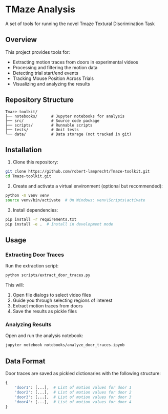 # TMaze Analysis

A set of tools for running the novel Tmaze Textural Discrimination Task

## Overview

This project provides tools for:
- Extracting motion traces from doors in experimental videos
- Processing and filtering the motion data
- Detecting trial start/end events
- Tracking Mouse Position Across Trials
- Visualizing and analyzing the results

## Repository Structure

```
Tmaze-toolkit/
├── notebooks/      # Jupyter notebooks for analysis
├── src/            # Source code package
├── scripts/        # Runnable scripts
├── tests/          # Unit tests
└── data/           # Data storage (not tracked in git)
```

## Installation

1. Clone this repository:
```bash
git clone https://github.com/robert-lamprecht/Tmaze-toolkit.git
cd Tmaze-toolkit.git
```

2. Create and activate a virtual environment (optional but recommended):
```bash
python -m venv venv
source venv/bin/activate  # On Windows: venv\Scripts\activate
```

3. Install dependencies:
```bash
pip install -r requirements.txt
pip install -e .  # Install in development mode
```

## Usage

### Extracting Door Traces

Run the extraction script:
```bash
python scripts/extract_door_traces.py
```

This will:
1. Open file dialogs to select video files
2. Guide you through selecting regions of interest
3. Extract motion traces from doors
4. Save the results as pickle files

### Analyzing Results

Open and run the analysis notebook:
```bash
jupyter notebook notebooks/analyze_door_traces.ipynb
```

## Data Format

Door traces are saved as pickled dictionaries with the following structure:
```python
{
    'door1': [...],  # List of motion values for door 1
    'door2': [...],  # List of motion values for door 2
    'door3': [...],  # List of motion values for door 3
    'door4': [...],  # List of motion values for door 4
}
```

